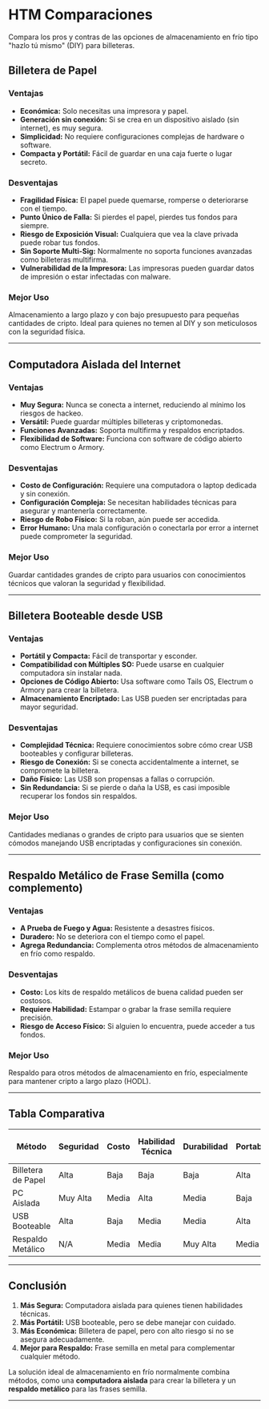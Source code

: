 # HTM Comparaciones

Compara los pros y contras de las opciones de almacenamiento en frío tipo "hazlo tú mismo" (DIY) para billeteras.

## Billetera de Papel

### Ventajas

- **Económica:** Solo necesitas una impresora y papel.
- **Generación sin conexión:** Si se crea en un dispositivo aislado (sin internet), es muy segura.
- **Simplicidad:** No requiere configuraciones complejas de hardware o software.
- **Compacta y Portátil:** Fácil de guardar en una caja fuerte o lugar secreto.

### Desventajas

- **Fragilidad Física:** El papel puede quemarse, romperse o deteriorarse con el tiempo.
- **Punto Único de Falla:** Si pierdes el papel, pierdes tus fondos para siempre.
- **Riesgo de Exposición Visual:** Cualquiera que vea la clave privada puede robar tus fondos.
- **Sin Soporte Multi-Sig:** Normalmente no soporta funciones avanzadas como billeteras multifirma.
- **Vulnerabilidad de la Impresora:** Las impresoras pueden guardar datos de impresión o estar infectadas con malware.

### Mejor Uso

Almacenamiento a largo plazo y con bajo presupuesto para pequeñas cantidades de cripto. Ideal para quienes no temen al DIY y son meticulosos con la seguridad física.

___

## Computadora Aislada del Internet

### Ventajas

- **Muy Segura:** Nunca se conecta a internet, reduciendo al mínimo los riesgos de hackeo.
- **Versátil:** Puede guardar múltiples billeteras y criptomonedas.
- **Funciones Avanzadas:** Soporta multifirma y respaldos encriptados.
- **Flexibilidad de Software:** Funciona con software de código abierto como Electrum o Armory.

### Desventajas

- **Costo de Configuración:** Requiere una computadora o laptop dedicada y sin conexión.
- **Configuración Compleja:** Se necesitan habilidades técnicas para asegurar y mantenerla correctamente.
- **Riesgo de Robo Físico:** Si la roban, aún puede ser accedida.
- **Error Humano:** Una mala configuración o conectarla por error a internet puede comprometer la seguridad.

### Mejor Uso

Guardar cantidades grandes de cripto para usuarios con conocimientos técnicos que valoran la seguridad y flexibilidad.

___

## Billetera Booteable desde USB

### Ventajas

- **Portátil y Compacta:** Fácil de transportar y esconder.
- **Compatibilidad con Múltiples SO:** Puede usarse en cualquier computadora sin instalar nada.
- **Opciones de Código Abierto:** Usa software como Tails OS, Electrum o Armory para crear la billetera.
- **Almacenamiento Encriptado:** Las USB pueden ser encriptadas para mayor seguridad.

### Desventajas

- **Complejidad Técnica:** Requiere conocimientos sobre cómo crear USB booteables y configurar billeteras.
- **Riesgo de Conexión:** Si se conecta accidentalmente a internet, se compromete la billetera.
- **Daño Físico:** Las USB son propensas a fallas o corrupción.
- **Sin Redundancia:** Si se pierde o daña la USB, es casi imposible recuperar los fondos sin respaldos.

### Mejor Uso

Cantidades medianas o grandes de cripto para usuarios que se sienten cómodos manejando USB encriptadas y configuraciones sin conexión.

___

## Respaldo Metálico de Frase Semilla (como complemento)

### Ventajas

- **A Prueba de Fuego y Agua:** Resistente a desastres físicos.
- **Duradero:** No se deteriora con el tiempo como el papel.
- **Agrega Redundancia:** Complementa otros métodos de almacenamiento en frío como respaldo.

### Desventajas

- **Costo:** Los kits de respaldo metálicos de buena calidad pueden ser costosos.
- **Requiere Habilidad:** Estampar o grabar la frase semilla requiere precisión.
- **Riesgo de Acceso Físico:** Si alguien lo encuentra, puede acceder a tus fondos.

### Mejor Uso

Respaldo para otros métodos de almacenamiento en frío, especialmente para mantener cripto a largo plazo (HODL).

___

## Tabla Comparativa

| Método              | Seguridad  | Costo  | Habilidad Técnica | Durabilidad | Portabilidad | Riesgo de Pérdida |
| ------------------- | ---------- | ------ | ----------------- | ----------- | ------------- | ----------------- |
| Billetera de Papel  | Alta       | Baja   | Baja              | Baja        | Alta          | Alta              |
| PC Aislada          | Muy Alta   | Media  | Alta              | Media       | Baja          | Media             |
| USB Booteable       | Alta       | Baja   | Media             | Media       | Alta          | Alta              |
| Respaldo Metálico   | N/A        | Media  | Media             | Muy Alta    | Media         | Baja              |

___

## Conclusión

1. **Más Segura:** Computadora aislada para quienes tienen habilidades técnicas.
2. **Más Portátil:** USB booteable, pero se debe manejar con cuidado.
3. **Más Económica:** Billetera de papel, pero con alto riesgo si no se asegura adecuadamente.
4. **Mejor para Respaldo:** Frase semilla en metal para complementar cualquier método.

La solución ideal de almacenamiento en frío normalmente combina métodos, como una **computadora aislada** para crear la billetera y un **respaldo metálico** para las frases semilla.

___

